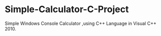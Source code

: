 # Simple-Calculator-C-Project
Simple Windows Console Calculator ,using C++ Language in Visual C++ 2010.
